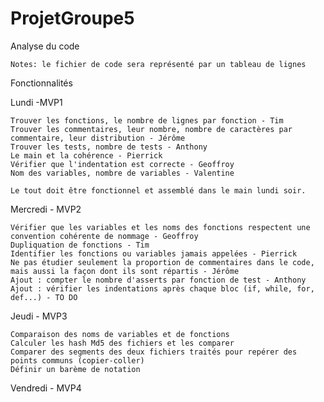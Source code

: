 # ProjetGroupe5
Analyse du code
	
	Notes: le fichier de code sera représenté par un tableau de lignes


Fonctionnalités
	
Lundi -MVP1	

	Trouver les fonctions, le nombre de lignes par fonction - Tim
	Trouver les commentaires, leur nombre, nombre de caractères par commentaire, leur distribution - Jérôme
	Trouver les tests, nombre de tests - Anthony
	Le main et la cohérence - Pierrick
	Vérifier que l'indentation est correcte - Geoffroy
	Nom des variables, nombre de variables - Valentine

	Le tout doit être fonctionnel et assemblé dans le main lundi soir.

Mercredi - MVP2

	Vérifier que les variables et les noms des fonctions respectent une convention cohérente de nommage - Geoffroy
	Dupliquation de fonctions - Tim
	Identifier les fonctions ou variables jamais appelées - Pierrick
	Ne pas étudier seulement la proportion de commentaires dans le code, mais aussi la façon dont ils sont répartis - Jérôme
	Ajout : compter le nombre d'asserts par fonction de test - Anthony
	Ajout : vérifier les indentations après chaque bloc (if, while, for, def...) - TO DO


Jeudi - MVP3

	Comparaison des noms de variables et de fonctions	
	Calculer les hash Md5 des fichiers et les comparer
	Comparer des segments des deux fichiers traités pour repérer des points communs (copier-coller)
	Définir un barème de notation


Vendredi - MVP4
